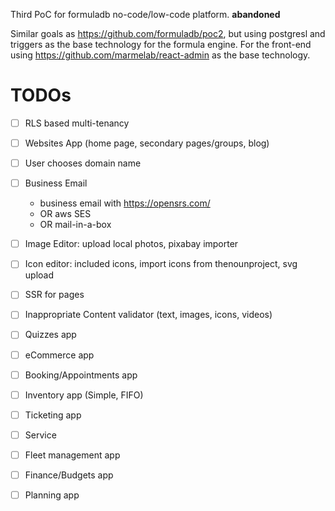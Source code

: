 Third PoC for formuladb no-code/low-code platform. **abandoned**

Similar goals as https://github.com/formuladb/poc2, but using postgresl and triggers as the base technology for the formula engine. For the front-end using https://github.com/marmelab/react-admin as the base technology.

# TODOs

* [ ] RLS based multi-tenancy
* [ ] Websites App (home page, secondary pages/groups, blog)
* [ ] User chooses domain name
* [ ] Business Email
    * business email with https://opensrs.com/
    * OR aws SES
    * OR mail-in-a-box
* [ ] Image Editor: upload local photos, pixabay importer
* [ ] Icon editor: included icons, import icons from thenounproject, svg upload
* [ ] SSR for pages
* [ ] Inappropriate Content validator (text, images, icons, videos)

* [ ] Quizzes app
* [ ] eCommerce app
* [ ] Booking/Appointments app
* [ ] Inventory app (Simple, FIFO)
* [ ] Ticketing app
* [ ] Service
* [ ] Fleet management app
* [ ] Finance/Budgets app
* [ ] Planning app
